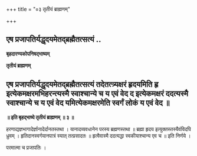 +++
title = "०३ तृतीयं ब्राह्मणम्"

+++


## एष प्रजापतिर्यद्धृदयमेतद्ब्रह्मैतत्सत्यं ..

**बृहदारण्यकोपनिषद्भाष्यम्**

**तृतीयं ब्राह्मणम्**

## एष प्रजापतिर्यद्धृदयमेतद्ब्रह्मैतत्सत्यं तदेतत्त्र्यक्षरं हृदयमिति हृ इत्येकमक्षरमभिहरन्त्यस्मै स्वाश्चान्ये च य एवं वेद द इत्येकमक्षरं ददत्यस्मै स्वाश्चान्ये च य एवं वेद यमित्येकमक्षरमेति स्वर्गं लोकं य एवं वेद ॥

**॥ इति बृहद्भाष्ये तृतीयं ब्राह्मणम् ॥ ३ ॥**

हरणाद्यज्ञभागादेर्ज्ञानादेर्दानतस्तथा । यानादव्यवधानेन परस्य ब्रह्मणस्तथा ॥ ब्रह्मा हृदय इत्युक्तस्तस्यैवंविदपि ध्रुवम् । हृतिदानस्वर्गयानपात्रं स्यात् तत्प्रसादतः ॥ हृत्वैवास्मै ददत्यद्धा स्वकीयाश्चान्य एव च ॥ इति निर्णये ।

परमात्मा च प्रजापतिः ।


